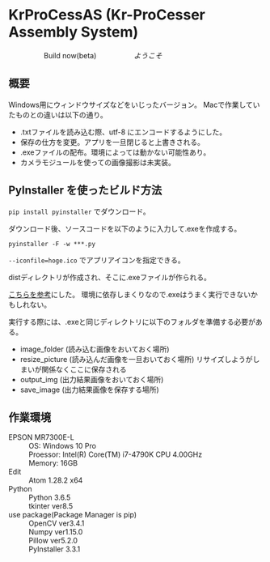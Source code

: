 # KrProCessAS (Kr-ProCesser Assembly System)
　　　　　Build now(beta)
　　　　　*ようこそ*

## 概要
Windows用にウィンドウサイズなどをいじったバージョン。
Macで作業していたものとの違いは以下の通り。

- .txtファイルを読み込む際、utf-8 にエンコードするようにした。
- 保存の仕方を変更。アプリを一旦閉じると上書きされる。
- .exeファイルの配布。環境によっては動かない可能性あり。
- カメラモジュールを使っての画像撮影は未実装。

## PyInstaller を使ったビルド方法
`pip install pyinstaller` でダウンロード。  

ダウンロード後、ソースコードを以下のように入力して.exeを作成する。  

`pyinstaller -F -w ***.py`

`--iconfile=hoge.ico` でアプリアイコンを指定できる。  

distディレクトリが作成され、そこに.exeファイルが作られる。  

[こちらを参考](http://edosha.hatenablog.jp/entry/2017/05/11/121204)にした。
環境に依存しまくりなので.exeはうまく実行できないかもしれない。

実行する際には、.exeと同じディレクトリに以下のフォルダを準備する必要がある。

- image_folder (読み込む画像をおいておく場所)
- resize_picture (読み込んだ画像を一旦おいておく場所)
リサイズしようがしまいが関係なくここに保存される
- output_img (出力結果画像をおいておく場所)
- save_image (出力結果画像を保存する場所)

## 作業環境
<dl>
  <dt>EPSON MR7300E-L</dt>
  <dd>OS: Windows 10 Pro</dd>
  <dd>Proessor: Intel(R) Core(TM) i7-4790K CPU 4.00GHz</dd>
  <dd>Memory: 16GB</dd>
  <dt>Edit</dt>
  <dd>Atom 1.28.2 x64</dd>
  <dt>Python</dt>
  <dd>Python 3.6.5</dd>
  <dd>tkinter ver8.5</dd>
  <dt>use package(Package Manager is pip)</dt>
  <dd>OpenCV ver3.4.1</dd>
  <dd>Numpy ver1.15.0</dd>
  <dd>Pillow ver5.2.0</dd>
  <dd>PyInstaller 3.3.1</dd>
</dl> 